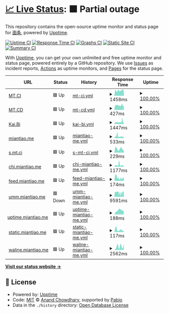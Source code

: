 # [📈 Live Status](https://uptime.miantiao.me): <!--live status--> **🟧 Partial outage**

This repository contains the open-source uptime monitor and status page for [面条](https://mt.ci), powered by [Upptime](https://github.com/upptime/upptime).

[![Uptime CI](https://github.com/ccbikai/upptime/workflows/Uptime%20CI/badge.svg)](https://github.com/ccbikai/upptime/actions?query=workflow%3A%22Uptime+CI%22)
[![Response Time CI](https://github.com/ccbikai/upptime/workflows/Response%20Time%20CI/badge.svg)](https://github.com/ccbikai/upptime/actions?query=workflow%3A%22Response+Time+CI%22)
[![Graphs CI](https://github.com/ccbikai/upptime/workflows/Graphs%20CI/badge.svg)](https://github.com/ccbikai/upptime/actions?query=workflow%3A%22Graphs+CI%22)
[![Static Site CI](https://github.com/ccbikai/upptime/workflows/Static%20Site%20CI/badge.svg)](https://github.com/ccbikai/upptime/actions?query=workflow%3A%22Static+Site+CI%22)
[![Summary CI](https://github.com/ccbikai/upptime/workflows/Summary%20CI/badge.svg)](https://github.com/ccbikai/upptime/actions?query=workflow%3A%22Summary+CI%22)

With [Upptime](https://upptime.js.org), you can get your own unlimited and free uptime monitor and status page, powered entirely by a GitHub repository. We use [Issues](https://github.com/ccbikai/upptime/issues) as incident reports, [Actions](https://github.com/ccbikai/upptime/actions) as uptime monitors, and [Pages](https://uptime.miantiao.me) for the status page.

<!--start: status pages-->
<!-- This summary is generated by Upptime (https://github.com/upptime/upptime) -->
<!-- Do not edit this manually, your changes will be overwritten -->
<!-- prettier-ignore -->
| URL | Status | History | Response Time | Uptime |
| --- | ------ | ------- | ------------- | ------ |
| <img alt="" src="https://icons.duckduckgo.com/ip3/mt.ci.ico" height="13"> [MT.CI](https://mt.ci) | 🟩 Up | [mt-ci.yml](https://github.com/ccbikai/upptime/commits/HEAD/history/mt-ci.yml) | <details><summary><img alt="Response time graph" src="./graphs/mt-ci/response-time-week.png" height="20"> 1458ms</summary><br><a href="https://uptime.miantiao.me/history/mt-ci"><img alt="Response time 1557" src="https://img.shields.io/endpoint?url=https%3A%2F%2Fraw.githubusercontent.com%2Fccbikai%2Fupptime%2FHEAD%2Fapi%2Fmt-ci%2Fresponse-time.json"></a><br><a href="https://uptime.miantiao.me/history/mt-ci"><img alt="24-hour response time 1320" src="https://img.shields.io/endpoint?url=https%3A%2F%2Fraw.githubusercontent.com%2Fccbikai%2Fupptime%2FHEAD%2Fapi%2Fmt-ci%2Fresponse-time-day.json"></a><br><a href="https://uptime.miantiao.me/history/mt-ci"><img alt="7-day response time 1458" src="https://img.shields.io/endpoint?url=https%3A%2F%2Fraw.githubusercontent.com%2Fccbikai%2Fupptime%2FHEAD%2Fapi%2Fmt-ci%2Fresponse-time-week.json"></a><br><a href="https://uptime.miantiao.me/history/mt-ci"><img alt="30-day response time 1557" src="https://img.shields.io/endpoint?url=https%3A%2F%2Fraw.githubusercontent.com%2Fccbikai%2Fupptime%2FHEAD%2Fapi%2Fmt-ci%2Fresponse-time-month.json"></a><br><a href="https://uptime.miantiao.me/history/mt-ci"><img alt="1-year response time 1557" src="https://img.shields.io/endpoint?url=https%3A%2F%2Fraw.githubusercontent.com%2Fccbikai%2Fupptime%2FHEAD%2Fapi%2Fmt-ci%2Fresponse-time-year.json"></a></details> | <details><summary><a href="https://uptime.miantiao.me/history/mt-ci">100.00%</a></summary><a href="https://uptime.miantiao.me/history/mt-ci"><img alt="All-time uptime 100.00%" src="https://img.shields.io/endpoint?url=https%3A%2F%2Fraw.githubusercontent.com%2Fccbikai%2Fupptime%2FHEAD%2Fapi%2Fmt-ci%2Fuptime.json"></a><br><a href="https://uptime.miantiao.me/history/mt-ci"><img alt="24-hour uptime 100.00%" src="https://img.shields.io/endpoint?url=https%3A%2F%2Fraw.githubusercontent.com%2Fccbikai%2Fupptime%2FHEAD%2Fapi%2Fmt-ci%2Fuptime-day.json"></a><br><a href="https://uptime.miantiao.me/history/mt-ci"><img alt="7-day uptime 100.00%" src="https://img.shields.io/endpoint?url=https%3A%2F%2Fraw.githubusercontent.com%2Fccbikai%2Fupptime%2FHEAD%2Fapi%2Fmt-ci%2Fuptime-week.json"></a><br><a href="https://uptime.miantiao.me/history/mt-ci"><img alt="30-day uptime 100.00%" src="https://img.shields.io/endpoint?url=https%3A%2F%2Fraw.githubusercontent.com%2Fccbikai%2Fupptime%2FHEAD%2Fapi%2Fmt-ci%2Fuptime-month.json"></a><br><a href="https://uptime.miantiao.me/history/mt-ci"><img alt="1-year uptime 100.00%" src="https://img.shields.io/endpoint?url=https%3A%2F%2Fraw.githubusercontent.com%2Fccbikai%2Fupptime%2FHEAD%2Fapi%2Fmt-ci%2Fuptime-year.json"></a></details>
| <img alt="" src="https://icons.duckduckgo.com/ip3/mt.cd.ico" height="13"> [MT.CD](https://mt.cd) | 🟩 Up | [mt-cd.yml](https://github.com/ccbikai/upptime/commits/HEAD/history/mt-cd.yml) | <details><summary><img alt="Response time graph" src="./graphs/mt-cd/response-time-week.png" height="20"> 427ms</summary><br><a href="https://uptime.miantiao.me/history/mt-cd"><img alt="Response time 444" src="https://img.shields.io/endpoint?url=https%3A%2F%2Fraw.githubusercontent.com%2Fccbikai%2Fupptime%2FHEAD%2Fapi%2Fmt-cd%2Fresponse-time.json"></a><br><a href="https://uptime.miantiao.me/history/mt-cd"><img alt="24-hour response time 370" src="https://img.shields.io/endpoint?url=https%3A%2F%2Fraw.githubusercontent.com%2Fccbikai%2Fupptime%2FHEAD%2Fapi%2Fmt-cd%2Fresponse-time-day.json"></a><br><a href="https://uptime.miantiao.me/history/mt-cd"><img alt="7-day response time 427" src="https://img.shields.io/endpoint?url=https%3A%2F%2Fraw.githubusercontent.com%2Fccbikai%2Fupptime%2FHEAD%2Fapi%2Fmt-cd%2Fresponse-time-week.json"></a><br><a href="https://uptime.miantiao.me/history/mt-cd"><img alt="30-day response time 444" src="https://img.shields.io/endpoint?url=https%3A%2F%2Fraw.githubusercontent.com%2Fccbikai%2Fupptime%2FHEAD%2Fapi%2Fmt-cd%2Fresponse-time-month.json"></a><br><a href="https://uptime.miantiao.me/history/mt-cd"><img alt="1-year response time 444" src="https://img.shields.io/endpoint?url=https%3A%2F%2Fraw.githubusercontent.com%2Fccbikai%2Fupptime%2FHEAD%2Fapi%2Fmt-cd%2Fresponse-time-year.json"></a></details> | <details><summary><a href="https://uptime.miantiao.me/history/mt-cd">100.00%</a></summary><a href="https://uptime.miantiao.me/history/mt-cd"><img alt="All-time uptime 100.00%" src="https://img.shields.io/endpoint?url=https%3A%2F%2Fraw.githubusercontent.com%2Fccbikai%2Fupptime%2FHEAD%2Fapi%2Fmt-cd%2Fuptime.json"></a><br><a href="https://uptime.miantiao.me/history/mt-cd"><img alt="24-hour uptime 100.00%" src="https://img.shields.io/endpoint?url=https%3A%2F%2Fraw.githubusercontent.com%2Fccbikai%2Fupptime%2FHEAD%2Fapi%2Fmt-cd%2Fuptime-day.json"></a><br><a href="https://uptime.miantiao.me/history/mt-cd"><img alt="7-day uptime 100.00%" src="https://img.shields.io/endpoint?url=https%3A%2F%2Fraw.githubusercontent.com%2Fccbikai%2Fupptime%2FHEAD%2Fapi%2Fmt-cd%2Fuptime-week.json"></a><br><a href="https://uptime.miantiao.me/history/mt-cd"><img alt="30-day uptime 100.00%" src="https://img.shields.io/endpoint?url=https%3A%2F%2Fraw.githubusercontent.com%2Fccbikai%2Fupptime%2FHEAD%2Fapi%2Fmt-cd%2Fuptime-month.json"></a><br><a href="https://uptime.miantiao.me/history/mt-cd"><img alt="1-year uptime 100.00%" src="https://img.shields.io/endpoint?url=https%3A%2F%2Fraw.githubusercontent.com%2Fccbikai%2Fupptime%2FHEAD%2Fapi%2Fmt-cd%2Fuptime-year.json"></a></details>
| <img alt="" src="https://icons.duckduckgo.com/ip3/kai.bi.ico" height="13"> [Kai.Bi](https://kai.bi) | 🟩 Up | [kai-bi.yml](https://github.com/ccbikai/upptime/commits/HEAD/history/kai-bi.yml) | <details><summary><img alt="Response time graph" src="./graphs/kai-bi/response-time-week.png" height="20"> 1447ms</summary><br><a href="https://uptime.miantiao.me/history/kai-bi"><img alt="Response time 1368" src="https://img.shields.io/endpoint?url=https%3A%2F%2Fraw.githubusercontent.com%2Fccbikai%2Fupptime%2FHEAD%2Fapi%2Fkai-bi%2Fresponse-time.json"></a><br><a href="https://uptime.miantiao.me/history/kai-bi"><img alt="24-hour response time 2194" src="https://img.shields.io/endpoint?url=https%3A%2F%2Fraw.githubusercontent.com%2Fccbikai%2Fupptime%2FHEAD%2Fapi%2Fkai-bi%2Fresponse-time-day.json"></a><br><a href="https://uptime.miantiao.me/history/kai-bi"><img alt="7-day response time 1447" src="https://img.shields.io/endpoint?url=https%3A%2F%2Fraw.githubusercontent.com%2Fccbikai%2Fupptime%2FHEAD%2Fapi%2Fkai-bi%2Fresponse-time-week.json"></a><br><a href="https://uptime.miantiao.me/history/kai-bi"><img alt="30-day response time 1368" src="https://img.shields.io/endpoint?url=https%3A%2F%2Fraw.githubusercontent.com%2Fccbikai%2Fupptime%2FHEAD%2Fapi%2Fkai-bi%2Fresponse-time-month.json"></a><br><a href="https://uptime.miantiao.me/history/kai-bi"><img alt="1-year response time 1368" src="https://img.shields.io/endpoint?url=https%3A%2F%2Fraw.githubusercontent.com%2Fccbikai%2Fupptime%2FHEAD%2Fapi%2Fkai-bi%2Fresponse-time-year.json"></a></details> | <details><summary><a href="https://uptime.miantiao.me/history/kai-bi">100.00%</a></summary><a href="https://uptime.miantiao.me/history/kai-bi"><img alt="All-time uptime 100.00%" src="https://img.shields.io/endpoint?url=https%3A%2F%2Fraw.githubusercontent.com%2Fccbikai%2Fupptime%2FHEAD%2Fapi%2Fkai-bi%2Fuptime.json"></a><br><a href="https://uptime.miantiao.me/history/kai-bi"><img alt="24-hour uptime 100.00%" src="https://img.shields.io/endpoint?url=https%3A%2F%2Fraw.githubusercontent.com%2Fccbikai%2Fupptime%2FHEAD%2Fapi%2Fkai-bi%2Fuptime-day.json"></a><br><a href="https://uptime.miantiao.me/history/kai-bi"><img alt="7-day uptime 100.00%" src="https://img.shields.io/endpoint?url=https%3A%2F%2Fraw.githubusercontent.com%2Fccbikai%2Fupptime%2FHEAD%2Fapi%2Fkai-bi%2Fuptime-week.json"></a><br><a href="https://uptime.miantiao.me/history/kai-bi"><img alt="30-day uptime 100.00%" src="https://img.shields.io/endpoint?url=https%3A%2F%2Fraw.githubusercontent.com%2Fccbikai%2Fupptime%2FHEAD%2Fapi%2Fkai-bi%2Fuptime-month.json"></a><br><a href="https://uptime.miantiao.me/history/kai-bi"><img alt="1-year uptime 100.00%" src="https://img.shields.io/endpoint?url=https%3A%2F%2Fraw.githubusercontent.com%2Fccbikai%2Fupptime%2FHEAD%2Fapi%2Fkai-bi%2Fuptime-year.json"></a></details>
| <img alt="" src="https://icons.duckduckgo.com/ip3/miantiao.me.ico" height="13"> [miantiao.me](https://miantiao.me) | 🟩 Up | [miantiao-me.yml](https://github.com/ccbikai/upptime/commits/HEAD/history/miantiao-me.yml) | <details><summary><img alt="Response time graph" src="./graphs/miantiao-me/response-time-week.png" height="20"> 533ms</summary><br><a href="https://uptime.miantiao.me/history/miantiao-me"><img alt="Response time 492" src="https://img.shields.io/endpoint?url=https%3A%2F%2Fraw.githubusercontent.com%2Fccbikai%2Fupptime%2FHEAD%2Fapi%2Fmiantiao-me%2Fresponse-time.json"></a><br><a href="https://uptime.miantiao.me/history/miantiao-me"><img alt="24-hour response time 376" src="https://img.shields.io/endpoint?url=https%3A%2F%2Fraw.githubusercontent.com%2Fccbikai%2Fupptime%2FHEAD%2Fapi%2Fmiantiao-me%2Fresponse-time-day.json"></a><br><a href="https://uptime.miantiao.me/history/miantiao-me"><img alt="7-day response time 533" src="https://img.shields.io/endpoint?url=https%3A%2F%2Fraw.githubusercontent.com%2Fccbikai%2Fupptime%2FHEAD%2Fapi%2Fmiantiao-me%2Fresponse-time-week.json"></a><br><a href="https://uptime.miantiao.me/history/miantiao-me"><img alt="30-day response time 492" src="https://img.shields.io/endpoint?url=https%3A%2F%2Fraw.githubusercontent.com%2Fccbikai%2Fupptime%2FHEAD%2Fapi%2Fmiantiao-me%2Fresponse-time-month.json"></a><br><a href="https://uptime.miantiao.me/history/miantiao-me"><img alt="1-year response time 492" src="https://img.shields.io/endpoint?url=https%3A%2F%2Fraw.githubusercontent.com%2Fccbikai%2Fupptime%2FHEAD%2Fapi%2Fmiantiao-me%2Fresponse-time-year.json"></a></details> | <details><summary><a href="https://uptime.miantiao.me/history/miantiao-me">100.00%</a></summary><a href="https://uptime.miantiao.me/history/miantiao-me"><img alt="All-time uptime 100.00%" src="https://img.shields.io/endpoint?url=https%3A%2F%2Fraw.githubusercontent.com%2Fccbikai%2Fupptime%2FHEAD%2Fapi%2Fmiantiao-me%2Fuptime.json"></a><br><a href="https://uptime.miantiao.me/history/miantiao-me"><img alt="24-hour uptime 100.00%" src="https://img.shields.io/endpoint?url=https%3A%2F%2Fraw.githubusercontent.com%2Fccbikai%2Fupptime%2FHEAD%2Fapi%2Fmiantiao-me%2Fuptime-day.json"></a><br><a href="https://uptime.miantiao.me/history/miantiao-me"><img alt="7-day uptime 100.00%" src="https://img.shields.io/endpoint?url=https%3A%2F%2Fraw.githubusercontent.com%2Fccbikai%2Fupptime%2FHEAD%2Fapi%2Fmiantiao-me%2Fuptime-week.json"></a><br><a href="https://uptime.miantiao.me/history/miantiao-me"><img alt="30-day uptime 100.00%" src="https://img.shields.io/endpoint?url=https%3A%2F%2Fraw.githubusercontent.com%2Fccbikai%2Fupptime%2FHEAD%2Fapi%2Fmiantiao-me%2Fuptime-month.json"></a><br><a href="https://uptime.miantiao.me/history/miantiao-me"><img alt="1-year uptime 100.00%" src="https://img.shields.io/endpoint?url=https%3A%2F%2Fraw.githubusercontent.com%2Fccbikai%2Fupptime%2FHEAD%2Fapi%2Fmiantiao-me%2Fuptime-year.json"></a></details>
| <img alt="" src="https://icons.duckduckgo.com/ip3/s.mt.ci.ico" height="13"> [s.mt.ci](https://s.mt.ci) | 🟩 Up | [s-mt-ci.yml](https://github.com/ccbikai/upptime/commits/HEAD/history/s-mt-ci.yml) | <details><summary><img alt="Response time graph" src="./graphs/s-mt-ci/response-time-week.png" height="20"> 229ms</summary><br><a href="https://uptime.miantiao.me/history/s-mt-ci"><img alt="Response time 229" src="https://img.shields.io/endpoint?url=https%3A%2F%2Fraw.githubusercontent.com%2Fccbikai%2Fupptime%2FHEAD%2Fapi%2Fs-mt-ci%2Fresponse-time.json"></a><br><a href="https://uptime.miantiao.me/history/s-mt-ci"><img alt="24-hour response time 136" src="https://img.shields.io/endpoint?url=https%3A%2F%2Fraw.githubusercontent.com%2Fccbikai%2Fupptime%2FHEAD%2Fapi%2Fs-mt-ci%2Fresponse-time-day.json"></a><br><a href="https://uptime.miantiao.me/history/s-mt-ci"><img alt="7-day response time 229" src="https://img.shields.io/endpoint?url=https%3A%2F%2Fraw.githubusercontent.com%2Fccbikai%2Fupptime%2FHEAD%2Fapi%2Fs-mt-ci%2Fresponse-time-week.json"></a><br><a href="https://uptime.miantiao.me/history/s-mt-ci"><img alt="30-day response time 229" src="https://img.shields.io/endpoint?url=https%3A%2F%2Fraw.githubusercontent.com%2Fccbikai%2Fupptime%2FHEAD%2Fapi%2Fs-mt-ci%2Fresponse-time-month.json"></a><br><a href="https://uptime.miantiao.me/history/s-mt-ci"><img alt="1-year response time 229" src="https://img.shields.io/endpoint?url=https%3A%2F%2Fraw.githubusercontent.com%2Fccbikai%2Fupptime%2FHEAD%2Fapi%2Fs-mt-ci%2Fresponse-time-year.json"></a></details> | <details><summary><a href="https://uptime.miantiao.me/history/s-mt-ci">100.00%</a></summary><a href="https://uptime.miantiao.me/history/s-mt-ci"><img alt="All-time uptime 100.00%" src="https://img.shields.io/endpoint?url=https%3A%2F%2Fraw.githubusercontent.com%2Fccbikai%2Fupptime%2FHEAD%2Fapi%2Fs-mt-ci%2Fuptime.json"></a><br><a href="https://uptime.miantiao.me/history/s-mt-ci"><img alt="24-hour uptime 100.00%" src="https://img.shields.io/endpoint?url=https%3A%2F%2Fraw.githubusercontent.com%2Fccbikai%2Fupptime%2FHEAD%2Fapi%2Fs-mt-ci%2Fuptime-day.json"></a><br><a href="https://uptime.miantiao.me/history/s-mt-ci"><img alt="7-day uptime 100.00%" src="https://img.shields.io/endpoint?url=https%3A%2F%2Fraw.githubusercontent.com%2Fccbikai%2Fupptime%2FHEAD%2Fapi%2Fs-mt-ci%2Fuptime-week.json"></a><br><a href="https://uptime.miantiao.me/history/s-mt-ci"><img alt="30-day uptime 100.00%" src="https://img.shields.io/endpoint?url=https%3A%2F%2Fraw.githubusercontent.com%2Fccbikai%2Fupptime%2FHEAD%2Fapi%2Fs-mt-ci%2Fuptime-month.json"></a><br><a href="https://uptime.miantiao.me/history/s-mt-ci"><img alt="1-year uptime 100.00%" src="https://img.shields.io/endpoint?url=https%3A%2F%2Fraw.githubusercontent.com%2Fccbikai%2Fupptime%2FHEAD%2Fapi%2Fs-mt-ci%2Fuptime-year.json"></a></details>
| <img alt="" src="https://icons.duckduckgo.com/ip3/chi.miantiao.me.ico" height="13"> [chi.miantiao.me](https://chi.miantiao.me) | 🟩 Up | [chi-miantiao-me.yml](https://github.com/ccbikai/upptime/commits/HEAD/history/chi-miantiao-me.yml) | <details><summary><img alt="Response time graph" src="./graphs/chi-miantiao-me/response-time-week.png" height="20"> 1177ms</summary><br><a href="https://uptime.miantiao.me/history/chi-miantiao-me"><img alt="Response time 1113" src="https://img.shields.io/endpoint?url=https%3A%2F%2Fraw.githubusercontent.com%2Fccbikai%2Fupptime%2FHEAD%2Fapi%2Fchi-miantiao-me%2Fresponse-time.json"></a><br><a href="https://uptime.miantiao.me/history/chi-miantiao-me"><img alt="24-hour response time 615" src="https://img.shields.io/endpoint?url=https%3A%2F%2Fraw.githubusercontent.com%2Fccbikai%2Fupptime%2FHEAD%2Fapi%2Fchi-miantiao-me%2Fresponse-time-day.json"></a><br><a href="https://uptime.miantiao.me/history/chi-miantiao-me"><img alt="7-day response time 1177" src="https://img.shields.io/endpoint?url=https%3A%2F%2Fraw.githubusercontent.com%2Fccbikai%2Fupptime%2FHEAD%2Fapi%2Fchi-miantiao-me%2Fresponse-time-week.json"></a><br><a href="https://uptime.miantiao.me/history/chi-miantiao-me"><img alt="30-day response time 1113" src="https://img.shields.io/endpoint?url=https%3A%2F%2Fraw.githubusercontent.com%2Fccbikai%2Fupptime%2FHEAD%2Fapi%2Fchi-miantiao-me%2Fresponse-time-month.json"></a><br><a href="https://uptime.miantiao.me/history/chi-miantiao-me"><img alt="1-year response time 1113" src="https://img.shields.io/endpoint?url=https%3A%2F%2Fraw.githubusercontent.com%2Fccbikai%2Fupptime%2FHEAD%2Fapi%2Fchi-miantiao-me%2Fresponse-time-year.json"></a></details> | <details><summary><a href="https://uptime.miantiao.me/history/chi-miantiao-me">100.00%</a></summary><a href="https://uptime.miantiao.me/history/chi-miantiao-me"><img alt="All-time uptime 100.00%" src="https://img.shields.io/endpoint?url=https%3A%2F%2Fraw.githubusercontent.com%2Fccbikai%2Fupptime%2FHEAD%2Fapi%2Fchi-miantiao-me%2Fuptime.json"></a><br><a href="https://uptime.miantiao.me/history/chi-miantiao-me"><img alt="24-hour uptime 100.00%" src="https://img.shields.io/endpoint?url=https%3A%2F%2Fraw.githubusercontent.com%2Fccbikai%2Fupptime%2FHEAD%2Fapi%2Fchi-miantiao-me%2Fuptime-day.json"></a><br><a href="https://uptime.miantiao.me/history/chi-miantiao-me"><img alt="7-day uptime 100.00%" src="https://img.shields.io/endpoint?url=https%3A%2F%2Fraw.githubusercontent.com%2Fccbikai%2Fupptime%2FHEAD%2Fapi%2Fchi-miantiao-me%2Fuptime-week.json"></a><br><a href="https://uptime.miantiao.me/history/chi-miantiao-me"><img alt="30-day uptime 100.00%" src="https://img.shields.io/endpoint?url=https%3A%2F%2Fraw.githubusercontent.com%2Fccbikai%2Fupptime%2FHEAD%2Fapi%2Fchi-miantiao-me%2Fuptime-month.json"></a><br><a href="https://uptime.miantiao.me/history/chi-miantiao-me"><img alt="1-year uptime 100.00%" src="https://img.shields.io/endpoint?url=https%3A%2F%2Fraw.githubusercontent.com%2Fccbikai%2Fupptime%2FHEAD%2Fapi%2Fchi-miantiao-me%2Fuptime-year.json"></a></details>
| <img alt="" src="https://icons.duckduckgo.com/ip3/feed.miantiao.me.ico" height="13"> [feed.miantiao.me](https://feed.miantiao.me) | 🟩 Up | [feed-miantiao-me.yml](https://github.com/ccbikai/upptime/commits/HEAD/history/feed-miantiao-me.yml) | <details><summary><img alt="Response time graph" src="./graphs/feed-miantiao-me/response-time-week.png" height="20"> 174ms</summary><br><a href="https://uptime.miantiao.me/history/feed-miantiao-me"><img alt="Response time 219" src="https://img.shields.io/endpoint?url=https%3A%2F%2Fraw.githubusercontent.com%2Fccbikai%2Fupptime%2FHEAD%2Fapi%2Ffeed-miantiao-me%2Fresponse-time.json"></a><br><a href="https://uptime.miantiao.me/history/feed-miantiao-me"><img alt="24-hour response time 155" src="https://img.shields.io/endpoint?url=https%3A%2F%2Fraw.githubusercontent.com%2Fccbikai%2Fupptime%2FHEAD%2Fapi%2Ffeed-miantiao-me%2Fresponse-time-day.json"></a><br><a href="https://uptime.miantiao.me/history/feed-miantiao-me"><img alt="7-day response time 174" src="https://img.shields.io/endpoint?url=https%3A%2F%2Fraw.githubusercontent.com%2Fccbikai%2Fupptime%2FHEAD%2Fapi%2Ffeed-miantiao-me%2Fresponse-time-week.json"></a><br><a href="https://uptime.miantiao.me/history/feed-miantiao-me"><img alt="30-day response time 219" src="https://img.shields.io/endpoint?url=https%3A%2F%2Fraw.githubusercontent.com%2Fccbikai%2Fupptime%2FHEAD%2Fapi%2Ffeed-miantiao-me%2Fresponse-time-month.json"></a><br><a href="https://uptime.miantiao.me/history/feed-miantiao-me"><img alt="1-year response time 219" src="https://img.shields.io/endpoint?url=https%3A%2F%2Fraw.githubusercontent.com%2Fccbikai%2Fupptime%2FHEAD%2Fapi%2Ffeed-miantiao-me%2Fresponse-time-year.json"></a></details> | <details><summary><a href="https://uptime.miantiao.me/history/feed-miantiao-me">100.00%</a></summary><a href="https://uptime.miantiao.me/history/feed-miantiao-me"><img alt="All-time uptime 99.66%" src="https://img.shields.io/endpoint?url=https%3A%2F%2Fraw.githubusercontent.com%2Fccbikai%2Fupptime%2FHEAD%2Fapi%2Ffeed-miantiao-me%2Fuptime.json"></a><br><a href="https://uptime.miantiao.me/history/feed-miantiao-me"><img alt="24-hour uptime 100.00%" src="https://img.shields.io/endpoint?url=https%3A%2F%2Fraw.githubusercontent.com%2Fccbikai%2Fupptime%2FHEAD%2Fapi%2Ffeed-miantiao-me%2Fuptime-day.json"></a><br><a href="https://uptime.miantiao.me/history/feed-miantiao-me"><img alt="7-day uptime 100.00%" src="https://img.shields.io/endpoint?url=https%3A%2F%2Fraw.githubusercontent.com%2Fccbikai%2Fupptime%2FHEAD%2Fapi%2Ffeed-miantiao-me%2Fuptime-week.json"></a><br><a href="https://uptime.miantiao.me/history/feed-miantiao-me"><img alt="30-day uptime 99.66%" src="https://img.shields.io/endpoint?url=https%3A%2F%2Fraw.githubusercontent.com%2Fccbikai%2Fupptime%2FHEAD%2Fapi%2Ffeed-miantiao-me%2Fuptime-month.json"></a><br><a href="https://uptime.miantiao.me/history/feed-miantiao-me"><img alt="1-year uptime 99.66%" src="https://img.shields.io/endpoint?url=https%3A%2F%2Fraw.githubusercontent.com%2Fccbikai%2Fupptime%2FHEAD%2Fapi%2Ffeed-miantiao-me%2Fuptime-year.json"></a></details>
| <img alt="" src="https://icons.duckduckgo.com/ip3/umm.miantiao.me.ico" height="13"> [umm.miantiao.me](https://umm.miantiao.me/api/auth/verify) | 🟥 Down | [umm-miantiao-me.yml](https://github.com/ccbikai/upptime/commits/HEAD/history/umm-miantiao-me.yml) | <details><summary><img alt="Response time graph" src="./graphs/umm-miantiao-me/response-time-week.png" height="20"> 9591ms</summary><br><a href="https://uptime.miantiao.me/history/umm-miantiao-me"><img alt="Response time 9591" src="https://img.shields.io/endpoint?url=https%3A%2F%2Fraw.githubusercontent.com%2Fccbikai%2Fupptime%2FHEAD%2Fapi%2Fumm-miantiao-me%2Fresponse-time.json"></a><br><a href="https://uptime.miantiao.me/history/umm-miantiao-me"><img alt="24-hour response time 8524" src="https://img.shields.io/endpoint?url=https%3A%2F%2Fraw.githubusercontent.com%2Fccbikai%2Fupptime%2FHEAD%2Fapi%2Fumm-miantiao-me%2Fresponse-time-day.json"></a><br><a href="https://uptime.miantiao.me/history/umm-miantiao-me"><img alt="7-day response time 9591" src="https://img.shields.io/endpoint?url=https%3A%2F%2Fraw.githubusercontent.com%2Fccbikai%2Fupptime%2FHEAD%2Fapi%2Fumm-miantiao-me%2Fresponse-time-week.json"></a><br><a href="https://uptime.miantiao.me/history/umm-miantiao-me"><img alt="30-day response time 9591" src="https://img.shields.io/endpoint?url=https%3A%2F%2Fraw.githubusercontent.com%2Fccbikai%2Fupptime%2FHEAD%2Fapi%2Fumm-miantiao-me%2Fresponse-time-month.json"></a><br><a href="https://uptime.miantiao.me/history/umm-miantiao-me"><img alt="1-year response time 9591" src="https://img.shields.io/endpoint?url=https%3A%2F%2Fraw.githubusercontent.com%2Fccbikai%2Fupptime%2FHEAD%2Fapi%2Fumm-miantiao-me%2Fresponse-time-year.json"></a></details> | <details><summary><a href="https://uptime.miantiao.me/history/umm-miantiao-me">100.00%</a></summary><a href="https://uptime.miantiao.me/history/umm-miantiao-me"><img alt="All-time uptime 100.00%" src="https://img.shields.io/endpoint?url=https%3A%2F%2Fraw.githubusercontent.com%2Fccbikai%2Fupptime%2FHEAD%2Fapi%2Fumm-miantiao-me%2Fuptime.json"></a><br><a href="https://uptime.miantiao.me/history/umm-miantiao-me"><img alt="24-hour uptime 99.99%" src="https://img.shields.io/endpoint?url=https%3A%2F%2Fraw.githubusercontent.com%2Fccbikai%2Fupptime%2FHEAD%2Fapi%2Fumm-miantiao-me%2Fuptime-day.json"></a><br><a href="https://uptime.miantiao.me/history/umm-miantiao-me"><img alt="7-day uptime 100.00%" src="https://img.shields.io/endpoint?url=https%3A%2F%2Fraw.githubusercontent.com%2Fccbikai%2Fupptime%2FHEAD%2Fapi%2Fumm-miantiao-me%2Fuptime-week.json"></a><br><a href="https://uptime.miantiao.me/history/umm-miantiao-me"><img alt="30-day uptime 100.00%" src="https://img.shields.io/endpoint?url=https%3A%2F%2Fraw.githubusercontent.com%2Fccbikai%2Fupptime%2FHEAD%2Fapi%2Fumm-miantiao-me%2Fuptime-month.json"></a><br><a href="https://uptime.miantiao.me/history/umm-miantiao-me"><img alt="1-year uptime 100.00%" src="https://img.shields.io/endpoint?url=https%3A%2F%2Fraw.githubusercontent.com%2Fccbikai%2Fupptime%2FHEAD%2Fapi%2Fumm-miantiao-me%2Fuptime-year.json"></a></details>
| <img alt="" src="https://icons.duckduckgo.com/ip3/uptime.miantiao.me.ico" height="13"> [uptime.miantiao.me](https://uptime.miantiao.me) | 🟩 Up | [uptime-miantiao-me.yml](https://github.com/ccbikai/upptime/commits/HEAD/history/uptime-miantiao-me.yml) | <details><summary><img alt="Response time graph" src="./graphs/uptime-miantiao-me/response-time-week.png" height="20"> 188ms</summary><br><a href="https://uptime.miantiao.me/history/uptime-miantiao-me"><img alt="Response time 188" src="https://img.shields.io/endpoint?url=https%3A%2F%2Fraw.githubusercontent.com%2Fccbikai%2Fupptime%2FHEAD%2Fapi%2Fuptime-miantiao-me%2Fresponse-time.json"></a><br><a href="https://uptime.miantiao.me/history/uptime-miantiao-me"><img alt="24-hour response time 156" src="https://img.shields.io/endpoint?url=https%3A%2F%2Fraw.githubusercontent.com%2Fccbikai%2Fupptime%2FHEAD%2Fapi%2Fuptime-miantiao-me%2Fresponse-time-day.json"></a><br><a href="https://uptime.miantiao.me/history/uptime-miantiao-me"><img alt="7-day response time 188" src="https://img.shields.io/endpoint?url=https%3A%2F%2Fraw.githubusercontent.com%2Fccbikai%2Fupptime%2FHEAD%2Fapi%2Fuptime-miantiao-me%2Fresponse-time-week.json"></a><br><a href="https://uptime.miantiao.me/history/uptime-miantiao-me"><img alt="30-day response time 188" src="https://img.shields.io/endpoint?url=https%3A%2F%2Fraw.githubusercontent.com%2Fccbikai%2Fupptime%2FHEAD%2Fapi%2Fuptime-miantiao-me%2Fresponse-time-month.json"></a><br><a href="https://uptime.miantiao.me/history/uptime-miantiao-me"><img alt="1-year response time 188" src="https://img.shields.io/endpoint?url=https%3A%2F%2Fraw.githubusercontent.com%2Fccbikai%2Fupptime%2FHEAD%2Fapi%2Fuptime-miantiao-me%2Fresponse-time-year.json"></a></details> | <details><summary><a href="https://uptime.miantiao.me/history/uptime-miantiao-me">100.00%</a></summary><a href="https://uptime.miantiao.me/history/uptime-miantiao-me"><img alt="All-time uptime 100.00%" src="https://img.shields.io/endpoint?url=https%3A%2F%2Fraw.githubusercontent.com%2Fccbikai%2Fupptime%2FHEAD%2Fapi%2Fuptime-miantiao-me%2Fuptime.json"></a><br><a href="https://uptime.miantiao.me/history/uptime-miantiao-me"><img alt="24-hour uptime 100.00%" src="https://img.shields.io/endpoint?url=https%3A%2F%2Fraw.githubusercontent.com%2Fccbikai%2Fupptime%2FHEAD%2Fapi%2Fuptime-miantiao-me%2Fuptime-day.json"></a><br><a href="https://uptime.miantiao.me/history/uptime-miantiao-me"><img alt="7-day uptime 100.00%" src="https://img.shields.io/endpoint?url=https%3A%2F%2Fraw.githubusercontent.com%2Fccbikai%2Fupptime%2FHEAD%2Fapi%2Fuptime-miantiao-me%2Fuptime-week.json"></a><br><a href="https://uptime.miantiao.me/history/uptime-miantiao-me"><img alt="30-day uptime 100.00%" src="https://img.shields.io/endpoint?url=https%3A%2F%2Fraw.githubusercontent.com%2Fccbikai%2Fupptime%2FHEAD%2Fapi%2Fuptime-miantiao-me%2Fuptime-month.json"></a><br><a href="https://uptime.miantiao.me/history/uptime-miantiao-me"><img alt="1-year uptime 100.00%" src="https://img.shields.io/endpoint?url=https%3A%2F%2Fraw.githubusercontent.com%2Fccbikai%2Fupptime%2FHEAD%2Fapi%2Fuptime-miantiao-me%2Fuptime-year.json"></a></details>
| <img alt="" src="https://icons.duckduckgo.com/ip3/static.miantiao.me.ico" height="13"> [static.miantiao.me](https://static.miantiao.me/share/2024/k3g4qs/c3TrOQ.png) | 🟩 Up | [static-miantiao-me.yml](https://github.com/ccbikai/upptime/commits/HEAD/history/static-miantiao-me.yml) | <details><summary><img alt="Response time graph" src="./graphs/static-miantiao-me/response-time-week.png" height="20"> 117ms</summary><br><a href="https://uptime.miantiao.me/history/static-miantiao-me"><img alt="Response time 117" src="https://img.shields.io/endpoint?url=https%3A%2F%2Fraw.githubusercontent.com%2Fccbikai%2Fupptime%2FHEAD%2Fapi%2Fstatic-miantiao-me%2Fresponse-time.json"></a><br><a href="https://uptime.miantiao.me/history/static-miantiao-me"><img alt="24-hour response time 47" src="https://img.shields.io/endpoint?url=https%3A%2F%2Fraw.githubusercontent.com%2Fccbikai%2Fupptime%2FHEAD%2Fapi%2Fstatic-miantiao-me%2Fresponse-time-day.json"></a><br><a href="https://uptime.miantiao.me/history/static-miantiao-me"><img alt="7-day response time 117" src="https://img.shields.io/endpoint?url=https%3A%2F%2Fraw.githubusercontent.com%2Fccbikai%2Fupptime%2FHEAD%2Fapi%2Fstatic-miantiao-me%2Fresponse-time-week.json"></a><br><a href="https://uptime.miantiao.me/history/static-miantiao-me"><img alt="30-day response time 117" src="https://img.shields.io/endpoint?url=https%3A%2F%2Fraw.githubusercontent.com%2Fccbikai%2Fupptime%2FHEAD%2Fapi%2Fstatic-miantiao-me%2Fresponse-time-month.json"></a><br><a href="https://uptime.miantiao.me/history/static-miantiao-me"><img alt="1-year response time 117" src="https://img.shields.io/endpoint?url=https%3A%2F%2Fraw.githubusercontent.com%2Fccbikai%2Fupptime%2FHEAD%2Fapi%2Fstatic-miantiao-me%2Fresponse-time-year.json"></a></details> | <details><summary><a href="https://uptime.miantiao.me/history/static-miantiao-me">100.00%</a></summary><a href="https://uptime.miantiao.me/history/static-miantiao-me"><img alt="All-time uptime 100.00%" src="https://img.shields.io/endpoint?url=https%3A%2F%2Fraw.githubusercontent.com%2Fccbikai%2Fupptime%2FHEAD%2Fapi%2Fstatic-miantiao-me%2Fuptime.json"></a><br><a href="https://uptime.miantiao.me/history/static-miantiao-me"><img alt="24-hour uptime 100.00%" src="https://img.shields.io/endpoint?url=https%3A%2F%2Fraw.githubusercontent.com%2Fccbikai%2Fupptime%2FHEAD%2Fapi%2Fstatic-miantiao-me%2Fuptime-day.json"></a><br><a href="https://uptime.miantiao.me/history/static-miantiao-me"><img alt="7-day uptime 100.00%" src="https://img.shields.io/endpoint?url=https%3A%2F%2Fraw.githubusercontent.com%2Fccbikai%2Fupptime%2FHEAD%2Fapi%2Fstatic-miantiao-me%2Fuptime-week.json"></a><br><a href="https://uptime.miantiao.me/history/static-miantiao-me"><img alt="30-day uptime 100.00%" src="https://img.shields.io/endpoint?url=https%3A%2F%2Fraw.githubusercontent.com%2Fccbikai%2Fupptime%2FHEAD%2Fapi%2Fstatic-miantiao-me%2Fuptime-month.json"></a><br><a href="https://uptime.miantiao.me/history/static-miantiao-me"><img alt="1-year uptime 100.00%" src="https://img.shields.io/endpoint?url=https%3A%2F%2Fraw.githubusercontent.com%2Fccbikai%2Fupptime%2FHEAD%2Fapi%2Fstatic-miantiao-me%2Fuptime-year.json"></a></details>
| <img alt="" src="https://icons.duckduckgo.com/ip3/waline.miantiao.me.ico" height="13"> [waline.miantiao.me](https://waline.miantiao.me/ui) | 🟩 Up | [waline-miantiao-me.yml](https://github.com/ccbikai/upptime/commits/HEAD/history/waline-miantiao-me.yml) | <details><summary><img alt="Response time graph" src="./graphs/waline-miantiao-me/response-time-week.png" height="20"> 2562ms</summary><br><a href="https://uptime.miantiao.me/history/waline-miantiao-me"><img alt="Response time 2562" src="https://img.shields.io/endpoint?url=https%3A%2F%2Fraw.githubusercontent.com%2Fccbikai%2Fupptime%2FHEAD%2Fapi%2Fwaline-miantiao-me%2Fresponse-time.json"></a><br><a href="https://uptime.miantiao.me/history/waline-miantiao-me"><img alt="24-hour response time 4032" src="https://img.shields.io/endpoint?url=https%3A%2F%2Fraw.githubusercontent.com%2Fccbikai%2Fupptime%2FHEAD%2Fapi%2Fwaline-miantiao-me%2Fresponse-time-day.json"></a><br><a href="https://uptime.miantiao.me/history/waline-miantiao-me"><img alt="7-day response time 2562" src="https://img.shields.io/endpoint?url=https%3A%2F%2Fraw.githubusercontent.com%2Fccbikai%2Fupptime%2FHEAD%2Fapi%2Fwaline-miantiao-me%2Fresponse-time-week.json"></a><br><a href="https://uptime.miantiao.me/history/waline-miantiao-me"><img alt="30-day response time 2562" src="https://img.shields.io/endpoint?url=https%3A%2F%2Fraw.githubusercontent.com%2Fccbikai%2Fupptime%2FHEAD%2Fapi%2Fwaline-miantiao-me%2Fresponse-time-month.json"></a><br><a href="https://uptime.miantiao.me/history/waline-miantiao-me"><img alt="1-year response time 2562" src="https://img.shields.io/endpoint?url=https%3A%2F%2Fraw.githubusercontent.com%2Fccbikai%2Fupptime%2FHEAD%2Fapi%2Fwaline-miantiao-me%2Fresponse-time-year.json"></a></details> | <details><summary><a href="https://uptime.miantiao.me/history/waline-miantiao-me">100.00%</a></summary><a href="https://uptime.miantiao.me/history/waline-miantiao-me"><img alt="All-time uptime 100.00%" src="https://img.shields.io/endpoint?url=https%3A%2F%2Fraw.githubusercontent.com%2Fccbikai%2Fupptime%2FHEAD%2Fapi%2Fwaline-miantiao-me%2Fuptime.json"></a><br><a href="https://uptime.miantiao.me/history/waline-miantiao-me"><img alt="24-hour uptime 100.00%" src="https://img.shields.io/endpoint?url=https%3A%2F%2Fraw.githubusercontent.com%2Fccbikai%2Fupptime%2FHEAD%2Fapi%2Fwaline-miantiao-me%2Fuptime-day.json"></a><br><a href="https://uptime.miantiao.me/history/waline-miantiao-me"><img alt="7-day uptime 100.00%" src="https://img.shields.io/endpoint?url=https%3A%2F%2Fraw.githubusercontent.com%2Fccbikai%2Fupptime%2FHEAD%2Fapi%2Fwaline-miantiao-me%2Fuptime-week.json"></a><br><a href="https://uptime.miantiao.me/history/waline-miantiao-me"><img alt="30-day uptime 100.00%" src="https://img.shields.io/endpoint?url=https%3A%2F%2Fraw.githubusercontent.com%2Fccbikai%2Fupptime%2FHEAD%2Fapi%2Fwaline-miantiao-me%2Fuptime-month.json"></a><br><a href="https://uptime.miantiao.me/history/waline-miantiao-me"><img alt="1-year uptime 100.00%" src="https://img.shields.io/endpoint?url=https%3A%2F%2Fraw.githubusercontent.com%2Fccbikai%2Fupptime%2FHEAD%2Fapi%2Fwaline-miantiao-me%2Fuptime-year.json"></a></details>

<!--end: status pages-->

[**Visit our status website →**](https://uptime.miantiao.me)

## 📄 License

- Powered by: [Upptime](https://github.com/upptime/upptime)
- Code: [MIT](./LICENSE) © [Anand Chowdhary](https://anandchowdhary.com), supported by [Pabio](https://pabio.com)
- Data in the `./history` directory: [Open Database License](https://opendatacommons.org/licenses/odbl/1-0/)
